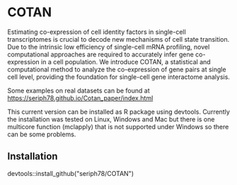 # COTAN
Estimating co-expression of cell identity factors in single-cell transcriptomes is crucial to decode new mechanisms of cell state transition. Due to the intrinsic low efficiency of single-cell mRNA profiling, novel computational approaches are required to accurately infer gene co-expression in a cell population. We introduce COTAN, a statistical and computational method to analyze the co-expression of gene pairs at single cell level, providing the foundation for single-cell gene interactome analysis.

Some examples on real datasets can be found at https://seriph78.github.io/Cotan_paper/index.html

This current version can be installed as R package using devtools. Currently the installation was tested on Linux, Windows and Mac but there is one multicore function (mclapply) that is not supported under Windows so there can be some problems.

## Installation

devtools::install_github("seriph78/COTAN")

